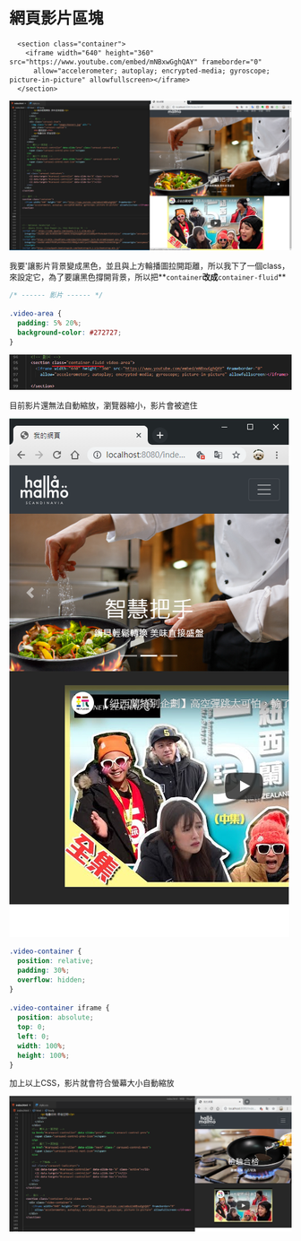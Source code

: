 # 網頁影片區塊

```markup
  <section class="container">
    <iframe width="640" height="360" src="https://www.youtube.com/embed/mNBxwGghQAY" frameborder="0"
      allow="accelerometer; autoplay; encrypted-media; gyroscope; picture-in-picture" allowfullscreen></iframe>
  </section>

```

![](.gitbook/assets/image%20%2810%29.png)

我要'讓影片背景變成黑色，並且與上方輪播圖拉開距離，所以我下了一個class，來設定它，為了要讓黑色撐開背景，所以把**`container`**改成**`container-fluid`**

```css
/* ------ 影片 ------ */

.video-area {
  padding: 5% 20%;
  background-color: #272727;
}
```

![](.gitbook/assets/image%20%2847%29.png)

目前影片還無法自動縮放，瀏覽器縮小，影片會被遮住

![](.gitbook/assets/image%20%2836%29.png)

```css
.video-container {
  position: relative;
  padding: 30%;
  overflow: hidden;
}

.video-container iframe {
  position: absolute;
  top: 0;
  left: 0;
  width: 100%;
  height: 100%;
}

```

加上以上CSS，影片就會符合螢幕大小自動縮放

![](.gitbook/assets/image%20%2835%29.png)

